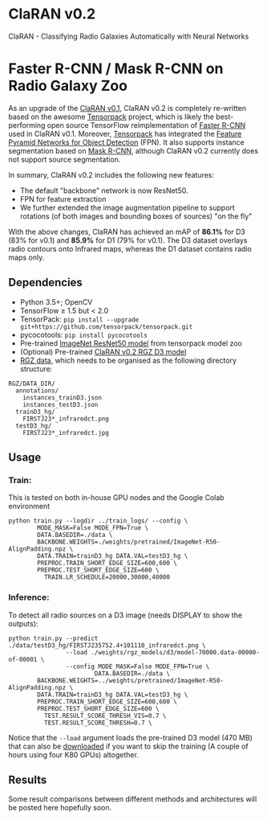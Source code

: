 # ClaRAN v0.2
ClaRAN - Classifying Radio Galaxies Automatically with Neural Networks

# Faster R-CNN / Mask R-CNN on Radio Galaxy Zoo
As an upgrade of the [ClaRAN v0.1](https://github.com/chenwuperth/rgz_rcnn), ClaRAN v0.2 is completely re-written based on the awesome [Tensorpack](https://github.com/tensorpack/tensorpack) project, which is likely the best-performing open source TensorFlow reimplementation of [Faster R-CNN](https://arxiv.org/abs/1506.01497) used in ClaRAN v0.1. Moreover, [Tensorpack](https://github.com/tensorpack/tensorpack) has integrated the [Feature Pyramid Networks for Object Detection](https://arxiv.org/abs/1612.03144) (FPN). It also supports instance segmentation based on [Mask R-CNN](https://arxiv.org/abs/1703.06870), although ClaRAN v0.2 currently does not support source segmentation.

In summary, ClaRAN v0.2 includes the following new features:
+ The default "backbone" network is now ResNet50.
+ FPN for feature extraction
+ We further extended the image augmentation pipeline to support rotations (of both images and bounding boxes of sources) "on the fly"

With the above changes, ClaRAN has achieved an mAP of **86.1%** for D3 (83% for v0.1) and **85.9%** for D1 (79% for v0.1). The D3 dataset overlays radio contours onto Infrared maps, whereas the D1 dataset contains radio maps only. 

## Dependencies
+ Python 3.5+; OpenCV
+ TensorFlow ≥ 1.5 but < 2.0
+ TensorPack: `pip install --upgrade git+https://github.com/tensorpack/tensorpack.git`
+ pycocotools: `pip install pycocotools`
+ Pre-trained [ImageNet ResNet50 model](http://models.tensorpack.com/FasterRCNN/ImageNet-R50-AlignPadding.npz)
  from tensorpack model zoo
+ (Optional) Pre-trained [ClaRAN v0.2 RGZ D3 model](https://drive.google.com/open?id=1YRLu1fqdzuFR4SgdcA0dOXe_fPU1eWaD)
+ [RGZ data](https://drive.google.com/open?id=1x8ZkmuQrDdQdG_UVZPrWr0lj2dfxil3F), which needs to be organised as the following directory structure:
```
RGZ/DATA_DIR/
  annotations/
    instances_trainD3.json
    instances_testD3.json
  trainD3_hg/
    FIRSTJ23*_infraredct.png
  testD3_hg/
    FIRSTJ23*_infraredct.jpg
```

## Usage
### Train:
This is tested on both in-house GPU nodes and the Google Colab environment
```
python train.py --logdir ../train_logs/ --config \
        MODE_MASK=False MODE_FPN=True \
        DATA.BASEDIR=./data \
        BACKBONE.WEIGHTS=./weights/pretrained/ImageNet-R50-AlignPadding.npz \
        DATA.TRAIN=trainD3_hg DATA.VAL=testD3_hg \
        PREPROC.TRAIN_SHORT_EDGE_SIZE=600,600 \
        PREPROC.TEST_SHORT_EDGE_SIZE=600 \
	      TRAIN.LR_SCHEDULE=20000,30000,40000
```

### Inference:

To detect all radio sources on a D3 image (needs DISPLAY to show the outputs):
```
python train.py --predict ./data/testD3_hg/FIRSTJ235752.4+101110_infraredct.png \
                --load ./weights/rgz_models/d3/model-70000.data-00000-of-00001 \
                --config MODE_MASK=False MODE_FPN=True \
                        DATA.BASEDIR=./data \
        BACKBONE.WEIGHTS=../weights/pretrained/ImageNet-R50-AlignPadding.npz \
        DATA.TRAIN=trainD3_hg DATA.VAL=testD3_hg \
        PREPROC.TRAIN_SHORT_EDGE_SIZE=600,600 \
        PREPROC.TEST_SHORT_EDGE_SIZE=600 \
	      TEST.RESULT_SCORE_THRESH_VIS=0.7 \
	      TEST.RESULT_SCORE_THRESH=0.7 \
```
Notice that the ``--load`` argument loads the pre-trained D3 model (470 MB) that can also be [downloaded](https://drive.google.com/open?id=1YRLu1fqdzuFR4SgdcA0dOXe_fPU1eWaD) if you want to skip the training (A couple of hours using four K80 GPUs) altogether.

## Results

Some result comparisons between different methods and architectures will be posted here hopefully soon.
